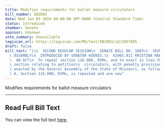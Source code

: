 ```yaml
---
title: Modifies requirements for ballot measure circulators
bill_number: SB1003
date: Wed Jan 03 2024 00:00:00 GMT-0600 (Central Standard Time)
status: Introduced
chamber: Senate
sponsor: Unknown
vote_summary: Unavailable
legiscan_url: https://legiscan.com/MO/text/SB1003/id/2867805
draft: false
bill_text: "|\n  SECOND REGULAR SESSION\n  SENATE BILL NO. 1003\n  102ND GENERA L\
  \ ASSEMBLY\n  INTRODUCED BY SENATOR KOENIG.\n  4206S.01I KRISTINA MARTIN, Secretary\n\
  \  AN ACT\n  To repeal section 116.080, RSMo, and to enact in lieu thereof one new\
  \ section relating to petition\n  circulators, with penalty provisions.\n  Be it\
  \ enacted by the General Assembly of the State of Missouri, as follows:\n  1 Section\
  \ A. Section 116.080, RSMo, is repealed and one new"
---
```

Modifies requirements for ballot measure circulators

---

## Read Full Bill Text

You can view the full text [here](https://legiscan.com/MO/text/SB1003/id/2867805).
